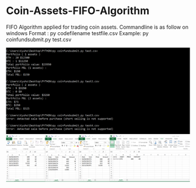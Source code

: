 # Coin-Assets-FIFO-Algorithm
FIFO Algorithm applied for trading coin assets.
Commandline is as follow on windows
Format : py codefilename testfile.csv
Example: py coinfundsubmit.py test.csv


<img src="https://github.com/KY0915/Coin-Assets-FIFO-Algorithm/blob/master/testcasespicture.png">
<img src="https://github.com/KY0915/Coin-Assets-FIFO-Algorithm/blob/master/testcasespicture2.png">
